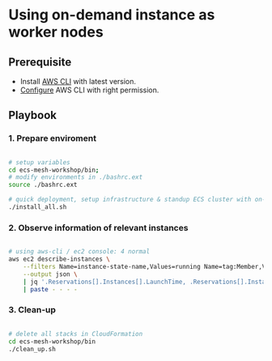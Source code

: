 # Using on-demand instance as worker nodes

## Prerequisite

- Install [AWS CLI](https://docs.aws.amazon.com/cli/latest/userguide/cli-chap-install.html) with latest version.
- [Configure](https://docs.aws.amazon.com/cli/latest/userguide/cli-chap-configure.html) AWS CLI with right permission.

## Playbook

### 1. Prepare enviroment

```bash

# setup variables
cd ecs-mesh-workshop/bin;
# modify environments in ./bashrc.ext
source ./bashrc.ext

# quick deployment, setup infrastructure & standup ECS cluster with on-demand instance
./install_all.sh

```

### 2. Observe information of relevant instances 

```bash

# using aws-cli / ec2 console: 4 normal 
aws ec2 describe-instances \
    --filters Name=instance-state-name,Values=running Name=tag:Member,Values=appserver-of-AutoScalingGroup  \
    --output json \
    | jq '.Reservations[].Instances[].LaunchTime, .Reservations[].Instances[].InstanceLifecycle, .Reservations[].Instances[].InstanceType' \
    | paste - - - -

```

### 3. Clean-up

```bash

# delete all stacks in CloudFormation
cd ecs-mesh-workshop/bin
./clean_up.sh


```
